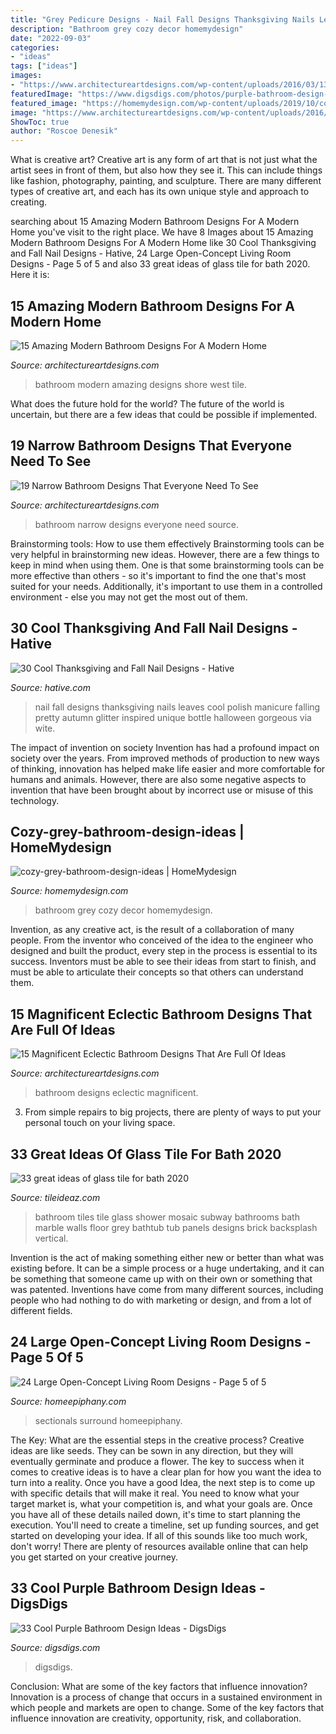 ```yaml
---
title: "Grey Pedicure Designs - Nail Fall Designs Thanksgiving Nails Leaves Cool Polish Manicure Falling Pretty Autumn Glitter Inspired Unique Bottle Halloween Gorgeous Via Wite"
description: "Bathroom grey cozy decor homemydesign"
date: "2022-09-03"
categories:
- "ideas"
tags: ["ideas"]
images:
- "https://www.architectureartdesigns.com/wp-content/uploads/2016/03/13-23.jpg"
featuredImage: "https://www.digsdigs.com/photos/purple-bathroom-design-ideas-16.jpg"
featured_image: "https://homemydesign.com/wp-content/uploads/2019/10/cozy-grey-bathroom-design-ideas.jpg"
image: "https://www.architectureartdesigns.com/wp-content/uploads/2016/03/13-23.jpg"
ShowToc: true
author: "Roscoe Denesik"
---
```



What is creative art?
Creative art is any form of art that is not just what the artist sees in front of them, but also how they see it. This can include things like fashion, photography, painting, and sculpture. There are many different types of creative art, and each has its own unique style and approach to creating.

	

		
searching about 15 Amazing Modern Bathroom Designs For A Modern Home you've visit to the right place. We have 8 Images about 15 Amazing Modern Bathroom Designs For A Modern Home like 30 Cool Thanksgiving and Fall Nail Designs - Hative, 24 Large Open-Concept Living Room Designs - Page 5 of 5 and also 33 great ideas of glass tile for bath 2020. Here it is:
		
    
## 15 Amazing Modern Bathroom Designs For A Modern Home

<img loading=lazy src="https://www.architectureartdesigns.com/wp-content/uploads/2014/09/15-Amazing-Modern-Bathroom-Designs-For-A-Modern-Home-15-630x947.jpg" onerror="this.onerror=null;this.src='https://tse4.mm.bing.net/th?id=OIP.TlQQlwhlty0B-HsSihAdmQHaLI&amp;pid=15.1';" alt="15 Amazing Modern Bathroom Designs For A Modern Home">

_Source: architectureartdesigns.com_

>bathroom modern amazing designs shore west tile. 

	

What does the future hold for the world?
The future of the world is uncertain, but there are a few ideas that could be possible if implemented.

    
## 19 Narrow Bathroom Designs That Everyone Need To See

<img loading=lazy src="https://www.architectureartdesigns.com/wp-content/uploads/2016/03/13-23.jpg" onerror="this.onerror=null;this.src='https://tse2.mm.bing.net/th?id=OIP.of9KHA6pDVENU8AK4gZiAAAAAA&amp;pid=15.1';" alt="19 Narrow Bathroom Designs That Everyone Need To See">

_Source: architectureartdesigns.com_

>bathroom narrow designs everyone need source. 

	

Brainstorming tools: How to use them effectively
Brainstorming tools can be very helpful in brainstorming new ideas. However, there are a few things to keep in mind when using them. One is that some brainstorming tools can be more effective than others - so it's important to find the one that's most suited for your needs. Additionally, it's important to use them in a controlled environment - else you may not get the most out of them.

    
## 30 Cool Thanksgiving And Fall Nail Designs - Hative

<img loading=lazy src="http://hative.com/wp-content/uploads/2014/11/thanksgiving-nail-designs/18-thanksgiving-and-fall-nail-designs.jpg" onerror="this.onerror=null;this.src='https://tse2.mm.bing.net/th?id=OIP.bpSNyEQWzOt7rDfGBEKYhQHaKx&amp;pid=15.1';" alt="30 Cool Thanksgiving and Fall Nail Designs - Hative">

_Source: hative.com_

>nail fall designs thanksgiving nails leaves cool polish manicure falling pretty autumn glitter inspired unique bottle halloween gorgeous via wite. 

	

The impact of invention on society
Invention has had a profound impact on society over the years. From improved methods of production to new ways of thinking, innovation has helped make life easier and more comfortable for humans and animals. However, there are also some negative aspects to invention that have been brought about by incorrect use or misuse of this technology.

    
## Cozy-grey-bathroom-design-ideas | HomeMydesign

<img loading=lazy src="https://homemydesign.com/wp-content/uploads/2019/10/cozy-grey-bathroom-design-ideas.jpg" onerror="this.onerror=null;this.src='https://tse3.mm.bing.net/th?id=OIP.KSWVINzlZSqwQDKIyw-q8QHaLP&amp;pid=15.1';" alt="cozy-grey-bathroom-design-ideas | HomeMydesign">

_Source: homemydesign.com_

>bathroom grey cozy decor homemydesign. 

	

Invention, as any creative act, is the result of a collaboration of many people. From the inventor who conceived of the idea to the engineer who designed and built the product, every step in the process is essential to its success. Inventors must be able to see their ideas from start to finish, and must be able to articulate their concepts so that others can understand them.

    
## 15 Magnificent Eclectic Bathroom Designs That Are Full Of Ideas

<img loading=lazy src="https://www.architectureartdesigns.com/wp-content/uploads/2016/11/15-Magnificent-Eclectic-Bathroom-Designs-That-Are-Full-Of-Ideas-6-630x886.jpg" onerror="this.onerror=null;this.src='https://tse3.mm.bing.net/th?id=OIP.gYICp1ww-8ykzW0XFe6MiQHaKa&amp;pid=15.1';" alt="15 Magnificent Eclectic Bathroom Designs That Are Full Of Ideas">

_Source: architectureartdesigns.com_

>bathroom designs eclectic magnificent. 

	

3. From simple repairs to big projects, there are plenty of ways to put your personal touch on your living space.

    
## 33 Great Ideas Of Glass Tile For Bath 2020

<img loading=lazy src="https://www.tileideaz.com/wp-content/uploads/2015/08/dsgdh.jpg" onerror="this.onerror=null;this.src='https://tse2.mm.bing.net/th?id=OIP.Ge5nkoESQy4aBkVoRyUPsQHaJ4&amp;pid=15.1';" alt="33 great ideas of glass tile for bath 2020">

_Source: tileideaz.com_

>bathroom tiles tile glass shower mosaic subway bathrooms bath marble walls floor grey bathtub tub panels designs brick backsplash vertical. 

	

Invention is the act of making something either new or better than what was existing before. It can be a simple process or a huge undertaking, and it can be something that someone came up with on their own or something that was patented. Inventions have come from many different sources, including people who had nothing to do with marketing or design, and from a lot of different fields.

    
## 24 Large Open-Concept Living Room Designs - Page 5 Of 5

<img loading=lazy src="https://homeepiphany.com/wp-content/uploads/2015/11/24-Large-Open-Concept-Living-Room-Designs-24.jpg" onerror="this.onerror=null;this.src='https://tse4.mm.bing.net/th?id=OIP.7TU279vXk7lpaNC6xmFenAHaE7&amp;pid=15.1';" alt="24 Large Open-Concept Living Room Designs - Page 5 of 5">

_Source: homeepiphany.com_

>sectionals surround homeepiphany. 

	

The Key: What are the essential steps in the creative process?
Creative ideas are like seeds. They can be sown in any direction, but they will eventually germinate and produce a flower. The key to success when it comes to creative ideas is to have a clear plan for how you want the idea to turn into a reality. Once you have a good Idea, the next step is to come up with specific details that will make it real. You need to know what your target market is, what your competition is, and what your goals are. Once you have all of these details nailed down, it's time to start planning the execution. You'll need to create a timeline, set up funding sources, and get started on developing your idea. If all of this sounds like too much work, don't worry! There are plenty of resources available online that can help you get started on your creative journey.

    
## 33 Cool Purple Bathroom Design Ideas - DigsDigs

<img loading=lazy src="https://www.digsdigs.com/photos/purple-bathroom-design-ideas-16.jpg" onerror="this.onerror=null;this.src='https://tse4.mm.bing.net/th?id=OIP.7Bj8p2jWkWQBeReI2UdUcAHaLI&amp;pid=15.1';" alt="33 Cool Purple Bathroom Design Ideas - DigsDigs">

_Source: digsdigs.com_

>digsdigs. 

	

Conclusion: What are some of the key factors that influence innovation?
Innovation is a process of change that occurs in a sustained environment in which people and markets are open to change. Some of the key factors that influence innovation are creativity, opportunity, risk, and collaboration.

